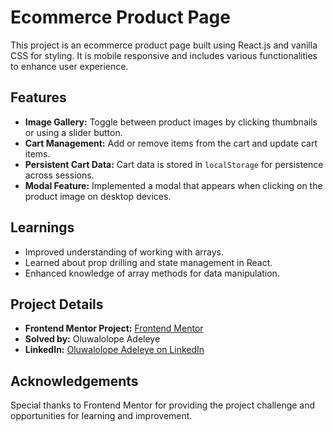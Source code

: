 # Ecommerce Product Page

This project is an ecommerce product page built using React.js and vanilla CSS for styling. It is mobile responsive and includes various functionalities to enhance user experience.

## Features

- **Image Gallery:** Toggle between product images by clicking thumbnails or using a slider button.
- **Cart Management:** Add or remove items from the cart and update cart items.
- **Persistent Cart Data:** Cart data is stored in `localStorage` for persistence across sessions.
- **Modal Feature:** Implemented a modal that appears when clicking on the product image on desktop devices.

## Learnings

- Improved understanding of working with arrays.
- Learned about prop drilling and state management in React.
- Enhanced knowledge of array methods for data manipulation.

## Project Details

- **Frontend Mentor Project:** [Frontend Mentor](https://www.frontendmentor.io)
- **Solved by:** Oluwalolope Adeleye
- **LinkedIn:** [Oluwalolope Adeleye on LinkedIn](https://www.linkedin.com/in/oluwalolopeadeleye)

## Acknowledgements

Special thanks to Frontend Mentor for providing the project challenge and opportunities for learning and improvement.

